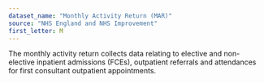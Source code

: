 ```yaml
---
dataset_name: "Monthly Activity Return (MAR)"
source: "NHS England and NHS Improvement"
first_letter: M
---
```

The monthly activity return collects data relating to elective and non-elective inpatient admissions (FCEs), outpatient referrals and attendances for first consultant outpatient appointments.